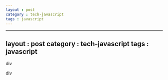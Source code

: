```yaml
---
layout : post
category : tech-javascript
tags : javascript
---
```


---
layout : post
category : tech-javascript
tags : javascript
---

 div 
<html> 
<body> 
<script type="text/javascript"> 
function getCurrentDate(){ 
	var oDate = new Date(); 
	return oDate.getFullYear() + "-" + 
	checkTime((oDate.getMonth() + 1)) + "-" + 
	checkTime(oDate.getDate()) + " " + 
	checkTime(oDate.getHours()) + ":" + 
	checkTime(oDate.getMinutes()) + ":" + 
	checkTime(oDate.getSeconds()); 
} 
//如果小于10则，前面加0 
function checkTime(i){ 
	if(i<10){ 
	return "0" + i; 
	} 
	return i; 
} 

function getWeekDay(){ 
	var aWeekDay = new Array("周日", "周一", "周二", "周三", "周四", "周五", "周六"); 
	return aWeekDay[new Date().getDay()]; 
} 

document.write("现在是 " + getCurrentDate() + " " + getWeekDay()); 
</script> 
<body> 
</html> 
 div 

